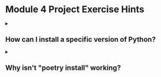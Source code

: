 # Module 4 Project Exercise Hints

<details markdown="1">
<summary markdown="1">

## How can I install a specific version of Python?

</summary>

Here are example instructions to install Python from source in case you need a more recent version than that provided by yum. Your playbook should check whether Python is already installed before running these commands.

### 1. Install Dependencies
```sh
sudo yum update -y
sudo yum groupinstall "Development Tools" -y
# If installing a version of Python < 3.10, then use openssl-devel in place of openssl11-devel
sudo yum install libffi-devel bzip2-devel wget openssl11-devel -y
```

### 2. Download, unzip, cd
```sh
wget https://www.python.org/ftp/python/3.10.2/Python-3.10.2.tgz
tar -xf Python-3.10.2.tgz
cd Python-3.10.2/
```

### 3. Build and install it
```sh
sudo ./configure --enable-optimizations
sudo make -j $(nproc)
sudo make altinstall # or "sudo make install" to override existing Python
```
</details>

<details markdown="1">
<summary markdown="1">

## Why isn't "poetry install" working?

</summary>

When you try to run a command like `poetry install`, how does the computer recognise "poetry"? It looks at your `PATH` environment variable. This is a list of folders and your shell will search each one for a file called "poetry".

When you installed Poetry, the installer added a line to the ec2-user's ".bash_profile" file, which adds the location of Poetry to the PATH environment variable. Run `cat ~/.bash_profile` if you want to see it.

That .bash_profile file is executed automatically when you log into to the VM. So if you manually SSH onto the VM and run "poetry install", the shell finds a matching executable in the PATH and everything works. But Ansible's "shell" module will not run the ".bash_profile" file before running your command. So if you try running the simple command `poetry install`, you will get an error saying that "poetry" was not found.

The solution we suggest is to reference poetry by its full filepath instead of relying on the PATH environment variable.

</details>
